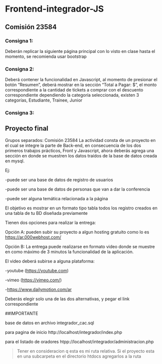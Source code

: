 # Frontend-integrador-JS
## Comisión 23584
### Consigna 1:


Deberán replicar la siguiente página principal con lo visto en clase hasta el momento, se recomienda usar bootstrap

### Consigna 2:


Deberá contener la funcionalidad en Javascript, al momento de presionar el botón “Resumen”, deberá mostrar en la sección “Total a Pagar: $”, el monto correspondiente a la cantidad de tickets a comprar con el descuento correspondiente dependiendo la categoría seleccionada, existen 3 categorías, Estudiante, Trainee, Junior

### Consigna 3:


## Proyecto final
Grupos separados: Comisión 23584
La actividad consta de un proyecto en el cual se integre la parte de Back-end, en consecuencia de los dos primeros trabajos prácticos, Front y Javascript, ahora deberás agrega una sección en donde se muestren los datos traídos de la base de datos creada en mysql.

Ej:

-puede ser una base de datos de registro de usuarios

-puede ser una base de datos de personas que van a dar la conferencia

-puede ser alguna temática relacionada a la página

El objetivo es mostrar en un formato tipo tabla todos los registro creados en una tabla de tu BD diseñada previamente

Tienen dos opciones para realizar la entrega:

Opción A: pueden subir su proyecto a algun hosting gratuito como lo es https://ar.000webhost.com/

Opción B: La entrega puede realizarse en formato video donde se muestre en como máximo de 3 minutos la funcionalidad de la aplicación.

El video deberá subirse a alguna plataforma:

-youtube (https://youtube.com)

-vimeo (https://vimeo.com/)

-https://www.dailymotion.com/ar

Deberás elegir solo una de las dos alternativas, y pegar el link correspondiente





##IMPORTANTE

base de datos en archivo integrador_cac.sql


para pagina de inicio
http://localhost/integrador/index.php


para el listado de oradores
htpp://localhost/integrador/administracion.php
> Tener en consideracion  q esta es mi ruta relativa. Si el proyecto esta en una subcarpeta en el directorio htdocs agregarlos a la ruta 




